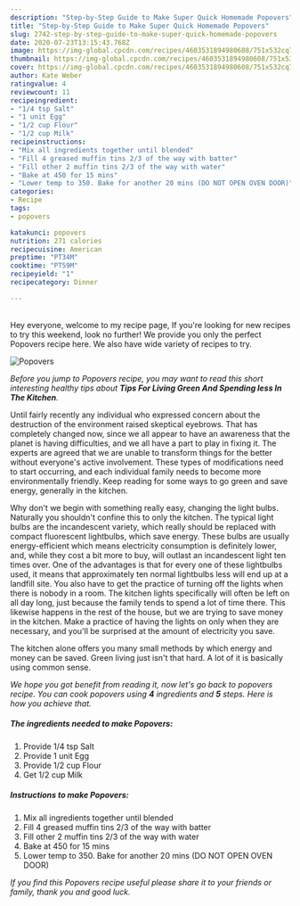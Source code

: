 ```yaml
---
description: "Step-by-Step Guide to Make Super Quick Homemade Popovers"
title: "Step-by-Step Guide to Make Super Quick Homemade Popovers"
slug: 2742-step-by-step-guide-to-make-super-quick-homemade-popovers
date: 2020-07-23T13:15:43.768Z
image: https://img-global.cpcdn.com/recipes/4603531894980608/751x532cq70/popovers-recipe-main-photo.jpg
thumbnail: https://img-global.cpcdn.com/recipes/4603531894980608/751x532cq70/popovers-recipe-main-photo.jpg
cover: https://img-global.cpcdn.com/recipes/4603531894980608/751x532cq70/popovers-recipe-main-photo.jpg
author: Kate Weber
ratingvalue: 4
reviewcount: 11
recipeingredient:
- "1/4 tsp Salt"
- "1 unit Egg"
- "1/2 cup Flour"
- "1/2 cup Milk"
recipeinstructions:
- "Mix all ingredients together until blended"
- "Fill 4 greased muffin tins 2/3 of the way with batter"
- "Fill other 2 muffin tins 2/3 of the way with water"
- "Bake at 450 for 15 mins"
- "Lower temp to 350. Bake for another 20 mins (DO NOT OPEN OVEN DOOR)"
categories:
- Recipe
tags:
- popovers

katakunci: popovers 
nutrition: 271 calories
recipecuisine: American
preptime: "PT34M"
cooktime: "PT59M"
recipeyield: "1"
recipecategory: Dinner

---
```

<br>
Hey everyone, welcome to my recipe page, If you're looking for new recipes to try this weekend, look no further! We provide you only the perfect Popovers recipe here. We also have wide variety of recipes to try.
<br>


![Popovers](https://img-global.cpcdn.com/recipes/4603531894980608/751x532cq70/popovers-recipe-main-photo.jpg)

<i>Before you jump to Popovers recipe, you may want to read this short interesting healthy tips about 
<strong>Tips For Living Green And Spending less In The Kitchen</strong>.</i>
</br>

Until fairly recently any individual who expressed concern about the destruction of the environment raised skeptical eyebrows. That has completely changed now, since we all appear to have an awareness that the planet is having difficulties, and we all have a part to play in fixing it. The experts are agreed that we are unable to transform things for the better without everyone's active involvement. These types of modifications need to start occurring, and each individual family needs to become more environmentally friendly. Keep reading for some ways to go green and save energy, generally in the kitchen.

Why don't we begin with something really easy, changing the light bulbs. Naturally you shouldn't confine this to only the kitchen. The typical light bulbs are the incandescent variety, which really should be replaced with compact fluorescent lightbulbs, which save energy. These bulbs are usually energy-efficient which means electricity consumption is definitely lower, and, while they cost a bit more to buy, will outlast an incandescent light ten times over. One of the advantages is that for every one of these lightbulbs used, it means that approximately ten normal lightbulbs less will end up at a landfill site. You also have to get the practice of turning off the lights when there is nobody in a room. The kitchen lights specifically will often be left on all day long, just because the family tends to spend a lot of time there. This likewise happens in the rest of the house, but we are trying to save money in the kitchen. Make a practice of having the lights on only when they are necessary, and you'll be surprised at the amount of electricity you save.

The kitchen alone offers you many small methods by which energy and money can be saved. Green living just isn't that hard. A lot of it is basically using common sense.


<i>We hope you got benefit from reading it, now let's go back to popovers recipe. You can cook popovers using <strong>4</strong> ingredients and <strong>5</strong> steps. Here is how you achieve that.
</i>

##### The ingredients needed to make Popovers:

1. Provide 1/4 tsp Salt
1. Provide 1 unit Egg
1. Provide 1/2 cup Flour
1. Get 1/2 cup Milk


##### Instructions to make Popovers:

1. Mix all ingredients together until blended
1. Fill 4 greased muffin tins 2/3 of the way with batter
1. Fill other 2 muffin tins 2/3 of the way with water
1. Bake at 450 for 15 mins
1. Lower temp to 350. Bake for another 20 mins (DO NOT OPEN OVEN DOOR)


<i>If you find this Popovers recipe useful please share it to your friends or family, thank you and good luck.</i>
